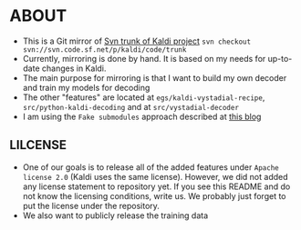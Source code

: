 ABOUT
=====
 * This is a Git mirror of [Svn trunk of Kaldi project](http://sourceforge.net/projects/kaldi/)
   `svn checkout svn://svn.code.sf.net/p/kaldi/code/trunk`
 * Currently, mirroring is done by hand. It is based on my needs for up-to-date changes in Kaldi.
 * The main purpose for mirroring is that I want to build my own decoder and train my models for decoding
 * The other "features" are located at `egs/kaldi-vystadial-recipe`, `src/python-kaldi-decoding` and at `src/vystadial-decoder`
 * I am using the `Fake submodules` approach described at [this blog](http://debuggable.com/posts/git-fake-submodules:4b563ee4-f3cc-4061-967e-0e48cbdd56cb)

LILCENSE
--------
 * One of our goals is to release all of the added features under `Apache license 2.0` (Kaldi uses the same license). However, we did not added any license statement to repository yet. If you see this README and do not know the licensing conditions, write us. We probably just forget to put the license under the repository.
 * We also want to publicly release the training data
